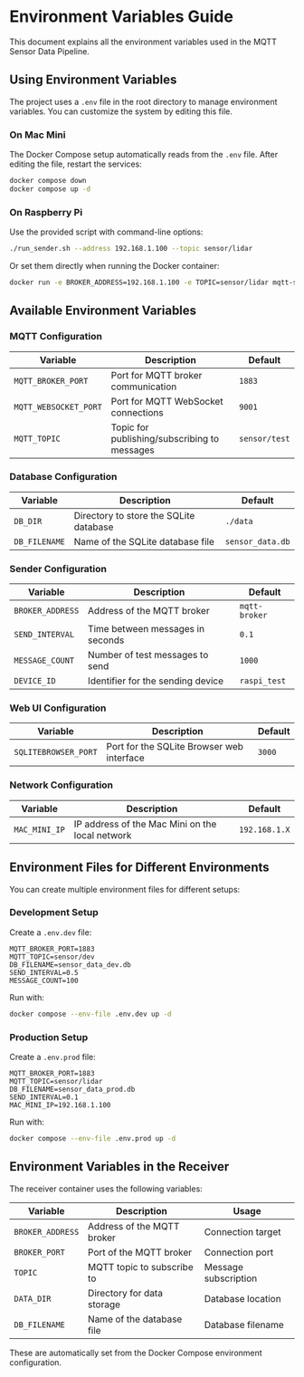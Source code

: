 # Environment Variables Guide

This document explains all the environment variables used in the MQTT Sensor Data Pipeline.

## Using Environment Variables

The project uses a `.env` file in the root directory to manage environment variables. You can customize the system by editing this file.

### On Mac Mini

The Docker Compose setup automatically reads from the `.env` file. After editing the file, restart the services:

```bash
docker compose down
docker compose up -d
```

### On Raspberry Pi

Use the provided script with command-line options:

```bash
./run_sender.sh --address 192.168.1.100 --topic sensor/lidar
```

Or set them directly when running the Docker container:

```bash
docker run -e BROKER_ADDRESS=192.168.1.100 -e TOPIC=sensor/lidar mqtt-sender
```

## Available Environment Variables

### MQTT Configuration

| Variable | Description | Default |
|----------|-------------|---------|
| `MQTT_BROKER_PORT` | Port for MQTT broker communication | `1883` |
| `MQTT_WEBSOCKET_PORT` | Port for MQTT WebSocket connections | `9001` |
| `MQTT_TOPIC` | Topic for publishing/subscribing to messages | `sensor/test` |

### Database Configuration

| Variable | Description | Default |
|----------|-------------|---------|
| `DB_DIR` | Directory to store the SQLite database | `./data` |
| `DB_FILENAME` | Name of the SQLite database file | `sensor_data.db` |

### Sender Configuration

| Variable | Description | Default |
|----------|-------------|---------|
| `BROKER_ADDRESS` | Address of the MQTT broker | `mqtt-broker` |
| `SEND_INTERVAL` | Time between messages in seconds | `0.1` |
| `MESSAGE_COUNT` | Number of test messages to send | `1000` |
| `DEVICE_ID` | Identifier for the sending device | `raspi_test` |

### Web UI Configuration

| Variable | Description | Default |
|----------|-------------|---------|
| `SQLITEBROWSER_PORT` | Port for the SQLite Browser web interface | `3000` |

### Network Configuration

| Variable | Description | Default |
|----------|-------------|---------|
| `MAC_MINI_IP` | IP address of the Mac Mini on the local network | `192.168.1.X` |

## Environment Files for Different Environments

You can create multiple environment files for different setups:

### Development Setup

Create a `.env.dev` file:

```
MQTT_BROKER_PORT=1883
MQTT_TOPIC=sensor/dev
DB_FILENAME=sensor_data_dev.db
SEND_INTERVAL=0.5
MESSAGE_COUNT=100
```

Run with:

```bash
docker compose --env-file .env.dev up -d
```

### Production Setup

Create a `.env.prod` file:

```
MQTT_BROKER_PORT=1883
MQTT_TOPIC=sensor/lidar
DB_FILENAME=sensor_data_prod.db
SEND_INTERVAL=0.1
MAC_MINI_IP=192.168.1.100
```

Run with:

```bash
docker compose --env-file .env.prod up -d
```

## Environment Variables in the Receiver

The receiver container uses the following variables:

| Variable | Description | Usage |
|----------|-------------|-------|
| `BROKER_ADDRESS` | Address of the MQTT broker | Connection target |
| `BROKER_PORT` | Port of the MQTT broker | Connection port |
| `TOPIC` | MQTT topic to subscribe to | Message subscription |
| `DATA_DIR` | Directory for data storage | Database location |
| `DB_FILENAME` | Name of the database file | Database filename |

These are automatically set from the Docker Compose environment configuration.
